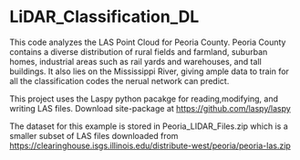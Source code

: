 # LiDAR_Classification_DL
This code analyzes the LAS Point Cloud for Peoria County. Peoria County contains a diverse distribution of rural fields and farmland, suburban homes, industrial areas such as rail yards and warehouses, and tall buildings. It also lies on the Mississippi River, giving ample data to train for all the classification codes the nerual network can predict.

This project uses the Laspy python pacakge for reading,modifying, and writing LAS files.
Download site-package at https://github.com/laspy/laspy

The dataset for this example is stored in Peoria_LIDAR_Files.zip which is a smaller subset of LAS files downloaded from https://clearinghouse.isgs.illinois.edu/distribute-west/peoria/peoria-las.zip
